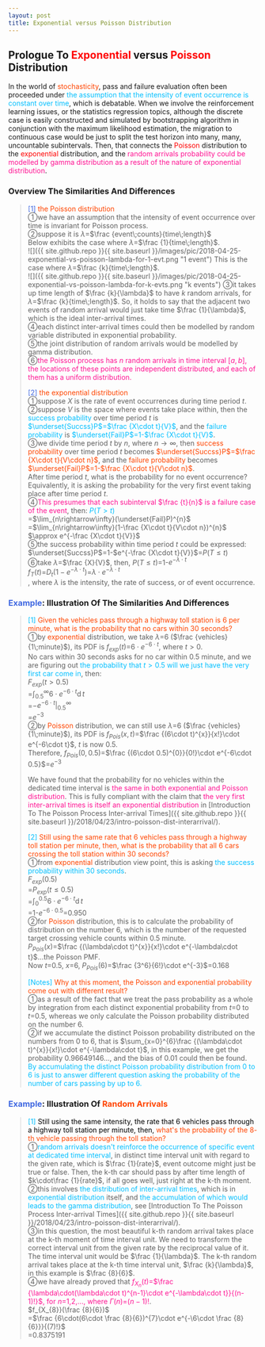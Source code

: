 ```yaml
---
layout: post
title: Exponential versus Poisson Distribution
---
```


## Prologue To <font color="Red">Exponential</font> versus <font color="Red">Poisson</font> Distribution
<p class="message">
In the world of <font color="OrangeRed">stochasticity</font>, pass and failure evaluation often been proceeded under <font color="DeepSkyBlue">the assumption that the intensity of event occurrence is constant over time</font>, which is debatable.  
When we involve the reinforcement learning issues, or the statistics regression topics, although the discrete case is easily constructed and simulated by bootstrapping algorithm in conjunction with the maximum likelihood estimation, the migration to continuous case would be just to split the test horizon into many, many, uncountable subintervals.  
Then, that connects the <font color="Red">Poisson</font> distribution to the <font color="Red">exponential</font> distribution, and the <font color="DeepPink">random arrivals probability could be modelled by gamma distribution as a result of the nature of exponential distribution</font>.  
</p>

### Overview The Similarities And Differences
><font color="RoyalBlue">[1]</font>
><font color="OrangeRed">the Poisson distribution</font>  
>&#10112;we have an assumption that the intensity of event occurrence over time is invariant for Poisson process.  
>&#10113;suppose it is $\lambda$=$\frac {event\;counts}{time\;length}$  
Below exhibits the case where $\lambda$=$\frac {1}{time\;length}$.  
![]({{ site.github.repo }}{{ site.baseurl }}/images/pic/2018-04-25-exponential-vs-poisson-lambda-for-1-evt.png "1 event")
This is the case where $\lambda$=$\frac {k}{time\;length}$.  
![]({{ site.github.repo }}{{ site.baseurl }}/images/pic/2018-04-25-exponential-vs-poisson-lambda-for-k-evts.png "k events")
>&#10114;it takes up time length of $\frac {k}{\lambda}$ to have $k$ random arrivals, for $\lambda$=$\frac {k}{time\;length}$.  So, it holds to say that the adjacent two events of random arrival would just take time $\frac {1}{\lambda}$, which is the ideal inter-arrival times.  
>&#10115;each distinct inter-arrival times could then be modelled by random variable distributed in exponential probability.  
>&#10116;the joint distribution of random arrivals would be modelled by gamma distribution.  
>&#10117;<font color="DeepPink">the Poisson process has $n$ random arrivals in time interval $[a,b]$, the locations of these points are independent distributed, and each of them has a uniform distribution.</font>  
>
><font color="RoyalBlue">[2]</font>
><font color="OrangeRed">the exponential distribution</font>  
>&#10112;suppose $X$ is the rate of event occurrences during time period $t$.  
>&#10113;suppose $V$ is the space where events take place within, then the <font color="DeepSkyBlue">success probability</font> over time period $t$ is <font color="DeepSkyBlue">$\underset{Succss}P$=$\frac {X\cdot t}{V}$</font>, and the <font color="DeepSkyBlue">failure probability</font> is <font color="DeepSkyBlue">$\underset{Fail}P$=$1$-$\frac {X\cdot t}{V}$</font>.  
>&#10114;we divide time period $t$ by $n$, where $n\rightarrow\infty$, then <font color="OrangeRed">success probability</font> over time period $t$ becomes <font color="OrangeRed">$\underset{Succss}P$=$\frac {X\cdot t}{V\cdot n}$</font>, and the <font color="OrangeRed">failure probability</font> becomes <font color="OrangeRed">$\underset{Fail}P$=$1$-$\frac {X\cdot t}{V\cdot n}$</font>.  
>After time period $t$, what is the probability for no event occurrence? Equivalently, it is asking the probability for the very first event taking place after time period $t$.  
>&#10115;<font color="DeepPink">This presumes that each subinterval $\frac {t}{n}$ is a failure case of the event</font>, then:
><font color="DeepSkyBlue">$P(T>t)$</font>  
>=$\lim_{n\rightarrow\infty}(\underset{Fail}P)^{n}$  
>=$\lim_{n\rightarrow\infty}(1-\frac {X\cdot t}{V\cdot n})^{n}$  
>$\approx e^{-\frac {X\cdot t}{V}}$    
>&#10116;the success probability within time period $t$ could be expressed:  
>$\underset{Succss}P$=$1$-$e^{-\frac {X\cdot t}{V}}$=$P(T\le t)$  
>&#10117;take $\lambda$=$\frac {X}{V}$, then, $P(T\le t)$=$1$-$e^{-\lambda\cdot t}$  
>$f_{T}(t)$=$D_{t}(1-e^{-\lambda\cdot t})$=$\lambda\cdot e^{-\lambda\cdot t}$  
>, where $\lambda$ is the intensity, the rate of success, or of event occurrence.  

### <font color="RoyalBlue">Example</font>: Illustration Of The Similarities And Differences
><font color="DeepSkyBlue">[1]</font>
><font color="OrangeRed">Given the vehicles pass through a highway toll station is $6$ per minute, what is the probability that no cars within $30$ seconds?</font>  
>&#10112;by <font color="OrangeRed">exponential</font> distribution, we take $\lambda$=$6$ ($\frac {vehicles}{1\;minute}$), its PDF is $f_{exp}(t)$=$6\cdot e^{-6\cdot t}$, where $t>0$.  
>No cars within $30$ seconds asks for no car within $0.5$ minute, and we are figuring out <font color="DeepSkyBlue">the probability that $t>0.5$ will we just have the very first car come in</font>, then:  
>$F_{exp}(t>0.5)$  
>=$\int_{0.5}^{\infty}6\cdot e^{-6\cdot t}\operatorname dt$  
>=$-e^{-6\cdot t}\vert_{0.5}^{\infty}$  
>=$e^{-3}$  
>&#10113;by <font color="OrangeRed">Poisson</font> distribution, we can still use $\lambda$=$6$ ($\frac {vehicles}{1\;minute}$), its PDF is $f_{Pois}(x,t)$=$\frac {(6\cdot t)^{x}}{x!}\cdot e^{-6\cdot t}$, $t$ is now $0.5$.  
>Therefore, $f_{Pois}(0,0.5)$=$\frac {(6\cdot 0.5)^{0}}{0!}\cdot e^{-6\cdot 0.5}$=$e^{-3}$  
>
>We have found that the probability for no vehicles within the dedicated time interval is <font color="DeepPink">the same in both exponential and Poisson distribution</font>.  This is fully compliant with the claim that <font color="DeepPink">the very first inter-arrival times is itself an exponential distribution</font> in [Introduction To The Poisson Process Inter-arrival Times]({{ site.github.repo }}{{ site.baseurl }}/2018/04/23/intro-poisson-dist-interarrival/).
>
><font color="DeepSkyBlue">[2]</font>
><font color="OrangeRed">Still using the same rate that $6$ vehicles pass through a highway toll station per minute, then, what is the probability that all 6 cars crossing the toll station within 30 seconds?</font>  
>&#10112;from <font color="OrangeRed">exponential</font> distribution view point, this is asking <font color="DeepSkyBlue">the success probability within 30 seconds</font>.  
>$F_{exp}(0.5)$  
>=$P_{exp}(t\le 0.5)$  
>=$\int_{0}^{0.5}6\cdot e^{-6\cdot t}\operatorname dt$  
>=$1$-$e^{-6\cdot 0.5}$=$0.950$  
>&#10113;for <font color="OrangeRed">Poisson</font> distribution, this is to calculate the probability of distribution on the number $6$, which is the number of the requested target crossing vehicle counts within $0.5$ minute.  
>$P_{Pois}(x)$=$\frac {(\lambda\cdot t)^{x}}{x!}\cdot e^{-\lambda\cdot t}$...the Poisson PMF.  
>Now $t$=$0.5$, $x$=$6$, $P_{Pois}(6)$=$\frac {3^6}{6!}\cdot e^{-3}$=$0.168$  
>
><font color="DeepSkyBlue">[Notes]</font>
><font color="OrangeRed">Why at this moment, the Poisson and exponential probability come out with different result?</font>  
>&#10112;as a result of the fact that we treat the pass probability as a whole by integration from each distinct exponential probability from $t$=$0$ to $t$=$0.5$, whereas we only calculate the Poisson probability distributed on the number $6$.  
>&#10113;if we accumulate the distinct Poisson probability distributed on the numbers from $0$ to $6$, that is $\sum_{x=0}^{6}\frac {(\lambda\cdot t)^{x}}{x!}\cdot e^{-\lambda\cdot t}$, in this example, we get the probability $0.96649146...$, and the bias of $0.01$ could then be found.  
><font color="DeepSkyBlue">By accumulating the distinct Poisson probability distribution from $0$ to $6$ is just to answer different question asking the probability of the number of cars passing by up to 6.</font>  

### <font color="RoyalBlue">Example</font>: Illustration Of <font color="OrangeRed">Random Arrivals</font>
><font color="DeepSkyBlue">[1]</font>
><font color="Black">Still using the same intensity, the rate that $6$ vehicles pass through a highway toll station per minute, then, <font color="OrangeRed">what's the probability of the $8$-th vehicle passing through the toll station?</font></font>  
>&#10112;<font color="DeepSkyBlue">random arrivals doesn't reinforce the occurrence of specific event at dedicated time interval</font>, in distinct time interval unit with regard to the given rate, which is $\frac {1}{rate}$, event outcome might just be true or false.  Then, the k-th car should pass by after time length of $k\cdot\frac {1}{rate}$, if all goes well, just right at the k-th moment.  
>&#10113;this involves <font color="DeepSkyBlue">the distribution of inter-arrival times</font>, which is in <font color="DeepSkyBlue">exponential distribution</font> itself, and <font color="DeepSkyBlue">the accumulation of which would leads to the gamma distribution</font>, see [Introduction To The Poisson Process Inter-arrival Times]({{ site.github.repo }}{{ site.baseurl }}/2018/04/23/intro-poisson-dist-interarrival/).  
>&#10114;in this question, the most beautiful k-th random arrival takes place at the k-th moment of time interval unit.  We need to transform the correct interval unit from the given rate by the reciprocal value of it.  
>The time interval unit would be $\frac {1}{\lambda}$.  The k-th random arrival takes place at the k-th time interval unit, $\frac {k}{\lambda}$, in this example is $\frac {8}{6}$.  
>&#10115;we have already proved that <font color="DeepPink">$f_{X_{n}}(t)$=$\frac {\lambda\cdot(\lambda\cdot t)^{n-1}\cdot e^{-\lambda\cdot t}}{(n-1)!}$, for $n$=$1$,$2$,..., where $\Gamma(n)$=$(n-1)!$</font>.  
>$f_{X_{8}}(\frac {8}{6})$  
>=$\frac {6\cdot(6\cdot \frac {8}{6})^{7}\cdot e^{-\6\cdot \frac {8}{6}}}{(7)!}$  
>=$0.8375191$  

<!-- Γ -->
<!-- \frac{\Gamma(k + n)}{\Gamma(n)} \frac{1}{r^k}  -->
<!-- \mbox{\large$\vert$}\nolimits_0^\infty -->
<!-- \vert_0^\infty -->
<!-- \vert_{0.5}^{\infty} -->
<!-- &prime; ′ -->
<!-- &Prime; ″ -->
<!-- $E\lbrack X\rbrack$ -->
<!-- \overline{X_n} -->
<!-- \underset{Succss}P -->
<!-- \frac{{\overline {X_n}}-\mu}{S/\sqrt n} -->
<!-- \lim_{t\rightarrow\infty} -->
<!-- \int_{0}^{a}\lambda\cdot e^{-\lambda\cdot t}\operatorname dt -->

<!-- Notes -->
<!-- <font color="OrangeRed">items, verb, to make it the focus</font> -->
<!-- <font color="Red">KKT</font> -->
<!-- <font color="Red">SMO heuristics</font> -->
<!-- <font color="Red">F</font> distribution -->
<!-- <font color="Red">t</font> distribution -->
<!-- <font color="DeepSkyBlue">suggested item, soft item</font> -->
<!-- <font color="RoyalBlue">old alpha, quiz, example</font> -->
<!-- <font color="Green">new alpha</font> -->

<!-- <font color="DeepPink">positive conclusion, finding</font> -->
<!-- <font color="RosyBrown">negative conclusion, finding</font> -->

<!-- <font color="#00ADAD">policy</font> -->
<!-- <font color="#6100A8">full observable</font> -->
<!-- <font color="#FFAC12">partial observable</font> -->
<!-- <font color="#EB00EB">stochastic</font> -->
<!-- <font color="#8400E6">state transition</font> -->
<!-- <font color="#D600D6">discount factor gamma $\gamma$</font> -->
<!-- <font color="#D600D6">$V(S)$</font> -->
<!-- <font color="#9300FF">immediate reward R(S)</font> -->

<!-- 
[1]Given the vehicles pass through a highway toll station is $6$ per minute, what is the probability that no cars within $30$ seconds?
><font color="DeepSkyBlue">[1]</font>
><font color="OrangeRed">Given the vehicles pass through a highway toll station is $6$ per minute, what is the probability that no cars within $30$ seconds?</font>  
-->

<!-- https://www.medcalc.org/manual/gamma_distribution_functions.php -->
<!-- https://www.statlect.com/probability-distributions/student-t-distribution#hid5 -->